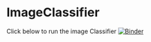 # ImageClassifier
Click below to run the image Classifier
[![Binder](https://mybinder.org/badge_logo.svg)](https://mybinder.org/v2/gh/GuilhermeMaciel75/ImageClassifier/HEAD?urlpath=%2Fvoila%2Frender%2FImageClassifier.ipynb)
